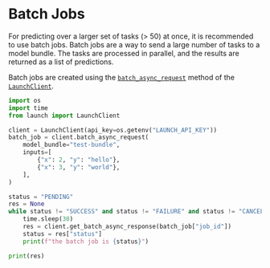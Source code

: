 # Batch Jobs

For predicting over a larger set of tasks (> 50) at once, it is recommended to
use batch jobs. Batch jobs are a way to send a large number of tasks to a model
bundle. The tasks are processed in parallel, and the results are returned as a
list of predictions.

Batch jobs are created using the
[`batch_async_request`](/api/client/#launch.client.LaunchClient.batch_async_request)
method of the
[`LaunchClient`](/api/client/#launch.client.LaunchClient).

```py title="Creating and Following a Batch Job"
import os
import time
from launch import LaunchClient

client = LaunchClient(api_key=os.getenv("LAUNCH_API_KEY"))
batch_job = client.batch_async_request(
    model_bundle="test-bundle",
    inputs=[
        {"x": 2, "y": "hello"},
        {"x": 3, "y": "world"},
    ],
)

status = "PENDING"
res = None
while status != "SUCCESS" and status != "FAILURE" and status != "CANCELLED":
    time.sleep(30)
    res = client.get_batch_async_response(batch_job["job_id"])
    status = res["status"]
    print(f"the batch job is {status}")

print(res)
```
